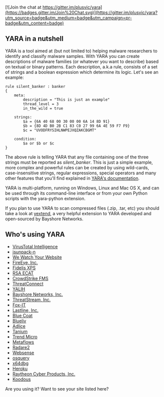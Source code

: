 [![Join the chat at https://gitter.im/plusvic/yara](https://badges.gitter.im/Join%20Chat.svg)](https://gitter.im/plusvic/yara?utm_source=badge&utm_medium=badge&utm_campaign=pr-badge&utm_content=badge)


## YARA in a nutshell

YARA is a tool aimed at (but not limited to) helping malware researchers to
identify and classify malware samples. With YARA you can create descriptions of
malware families (or whatever you want to describe) based on textual or binary
patterns. Each description, a.k.a rule, consists of a set of strings and a
boolean expression which determine its logic. Let's see an example:

```
rule silent_banker : banker
{
    meta:
        description = "This is just an example"
        thread_level = 3
        in_the_wild = true

    strings:
        $a = {6A 40 68 00 30 00 00 6A 14 8D 91}
        $b = {8D 4D B0 2B C1 83 C0 27 99 6A 4E 59 F7 F9}
        $c = "UVODFRYSIHLNWPEJXQZAKCBGMT"

    condition:
        $a or $b or $c
}
```

The above rule is telling YARA that any file containing one of the three strings
must be reported as *silent_banker*. This is just a simple example, more
complex and powerful rules can be created by using wild-cards, case-insensitive
strings, regular expressions, special operators and many other features that
you'll find explained in [YARA's documentation](http://yara.readthedocs.org/).

YARA is multi-platform, running on Windows, Linux and Mac OS X, and can be used
through its command-line interface or from your own Python scripts with the
yara-python extension.

If you plan to use YARA to scan compressed files (.zip, .tar, etc) you should
take a look at [yextend](https://github.com/BayshoreNetworks/yextend), a very
helpful extension to YARA developed and open-sourced by Bayshore Networks.

## Who's using YARA

* [VirusTotal Intelligence](https://www.virustotal.com/intelligence/)
* [jsunpack-n](http://jsunpack.jeek.org/)
* [We Watch Your Website](http://www.wewatchyourwebsite.com/)
* [FireEye, Inc.](http://www.fireeye.com)
* [Fidelis XPS](http://www.fidelissecurity.com/network-security-appliance/Fidelis-XPS)
* [RSA ECAT](http://www.emc.com/security/rsa-ecat.htm)
* [CrowdStrike FMS](https://github.com/CrowdStrike/CrowdFMS)
* [ThreatConnect](http://www.threatconnect.com)
* [YALIH](https://github.com/Masood-M/YALIH)
* [Bayshore Networks, Inc.](http://www.bayshorenetworks.com)
* [ThreatStream, Inc.](http://threatstream.com)
* [Fox-IT](https://www.fox-it.com)
* [Lastline, Inc.](http://www.lastline.com)
* [Blue Coat](http://www.bluecoat.com/products/malware-analysis-appliance)
* [Blueliv](http://www.blueliv.com)
* [Adlice](http://www.adlice.com/)
* [Tanium](http://www.tanium.com/)
* [Trend Micro](http://www.trendmicro.com)
* [Metaflows](http://www.metaflows.com)
* [Radare2](http://rada.re)
* [Websense](http://www.websense.com)
* [osquery](http://www.osquery.io)
* [x64dbg](http://x64dbg.com)
* [Heroku](https://heroku.com)
* [Raytheon Cyber Products, Inc.](http://www.raytheoncyber.com/capabilities/products/sureview-threatprotection/)
* [Koodous](https://koodous.com/)

Are you using it? Want to see your site listed here?
